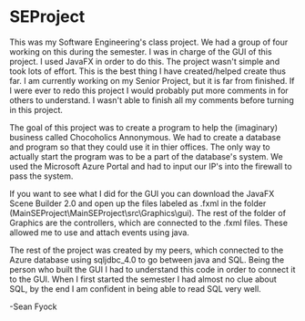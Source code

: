 # SEProject
This was my Software Engineering's class project. We had a group of four working on this during the semester. I was in charge of the GUI of this project. I used JavaFX in order to do this. The project wasn't simple and took lots of effort. This is the best thing I have created/helped create thus far. I am currently working on my Senior Project, but it is far from finished. If I were ever to redo this project I would probably put more comments in for others to understand. I wasn't able to finish all my comments before turning in this project.
<p>The goal of this project was to create a program to help the (imaginary) business called Chocoholics Annonymous. We had to create a database and program so that they could use it in thier offices. The only way to actually start the program was to be a part of the database's system. We used the Microsoft Azure Portal and had to input our IP's into the firewall to pass the system. <p>If you want to see what I did for the GUI you can download the JavaFX Scene Builder 2.0 and open up the files labeled as .fxml in the folder (MainSEProject\MainSEProject\src\Graphics\gui). The rest of the folder of Graphics are the controllers, which are connected to the .fxml files. These allowed me to use and attach events using java.
<p>The rest of the project was created by my peers, which connected to the Azure database using sqljdbc_4.0 to go between java and SQL. Being the person who built the GUI I had to understand this code in order to connect it to the GUI. When I first started the semester I had almost no clue about SQL, by the end I am confident in being able to read SQL very well.
<p>-Sean Fyock
